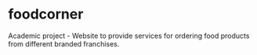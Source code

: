# foodcorner
Academic project - Website to provide services for ordering food products from different branded franchises.
